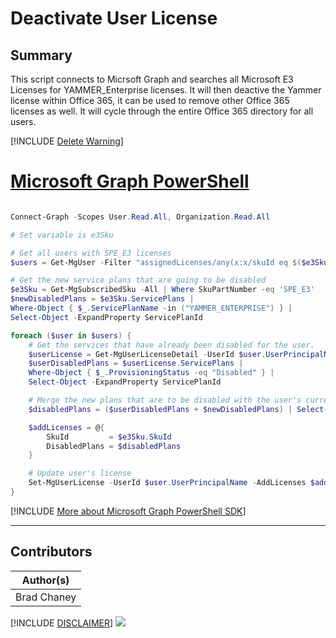 

# Deactivate User License

## Summary

This script connects to Micrsoft Graph and searches all Microsoft E3 Licenses for YAMMER_Enterprise licenses. It will then deactive the Yammer license within Office 365, it can be used to remove other Office 365 licenses as well. It will cycle through the entire Office 365 directory for all users.

[!INCLUDE [Delete Warning](../../docfx/includes/DELETE-WARN.md)]

# [Microsoft Graph PowerShell](#tab/graphps)

```powershell

Connect-Graph -Scopes User.Read.All, Organization.Read.All

# Set variable is e3Sku

# Get all users with SPE_E3 licenses
$users = Get-MgUser -Filter "assignedLicenses/any(x:x/skuId eq $($e3Sku.SkuId) )" -ConsistencyLevel eventual -CountVariable e3licensedUserCount -All

# Get the new service plans that are going to be disabled
$e3Sku = Get-MgSubscribedSku -All | Where SkuPartNumber -eq 'SPE_E3'
$newDisabledPlans = $e3Sku.ServicePlans |
Where-Object { $_.ServicePlanName -in ("YAMMER_ENTERPRISE") } |
Select-Object -ExpandProperty ServicePlanId

foreach ($user in $users) {
    # Get the services that have already been disabled for the user.
    $userLicense = Get-MgUserLicenseDetail -UserId $user.UserPrincipalName
    $userDisabledPlans = $userLicense.ServicePlans |
    Where-Object { $_.ProvisioningStatus -eq "Disabled" } |
    Select-Object -ExpandProperty ServicePlanId

    # Merge the new plans that are to be disabled with the user's current state of disabled plans
    $disabledPlans = ($userDisabledPlans + $newDisabledPlans) | Select-Object -Unique

    $addLicenses = @{
        SkuId         = $e3Sku.SkuId
        DisabledPlans = $disabledPlans
    }

    # Update user's license
    Set-MgUserLicense -UserId $user.UserPrincipalName -AddLicenses $addLicenses -RemoveLicenses @()
}  

```
[!INCLUDE [More about Microsoft Graph PowerShell SDK](../../docfx/includes/MORE-GRAPHSDK.md)]
***


## Contributors

| Author(s) |
|-----------|
| Brad Chaney |

[!INCLUDE [DISCLAIMER](../../docfx/includes/DISCLAIMER.md)]
<img src="https://m365-visitor-stats.azurewebsites.net/script-samples/scripts/graph-disable-user-license" aria-hidden="true" />
